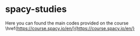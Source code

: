 # spacy-studies

Here you can found the main codes provided on the course \href{https://course.spacy.io/en/}{https://course.spacy.io/en/}

